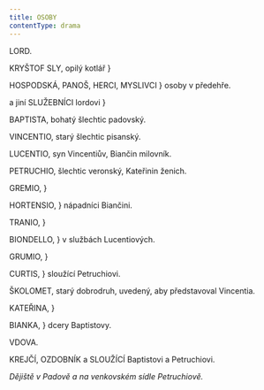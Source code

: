 ```yaml
---
title: OSOBY
contentType: drama
---
```


<section>

LORD.

KRYŠTOF SLY, opilý kotlář }

HOSPODSKÁ, PANOŠ, HERCI, MYSLIVCI } osoby v předehře.

a jiní SLUŽEBNÍCI lordovi }

BAPTISTA, bohatý šlechtic padovský.

VINCENTIO, starý šlechtic pisanský.

LUCENTIO, syn Vincentiův, Biančin milovník.

PETRUCHIO, šlechtic veronský, Kateřinin ženich.

GREMIO, }

HORTENSIO, } nápadníci Biančini.

TRANIO, }

BIONDELLO, } v službách Lucentiových.

GRUMIO, }

CURTIS, } sloužící Petruchiovi.

ŠKOLOMET, starý dobrodruh, uvedený, aby představoval Vincentia.

KATEŘINA, }

BIANKA, } dcery Baptistovy.

VDOVA.

KREJČÍ, OZDOBNÍK a SLOUŽÍCÍ Baptistovi a Petruchiovi.

_Dějiště v Padově a na venkovském sídle Petruchiově._

</section>

